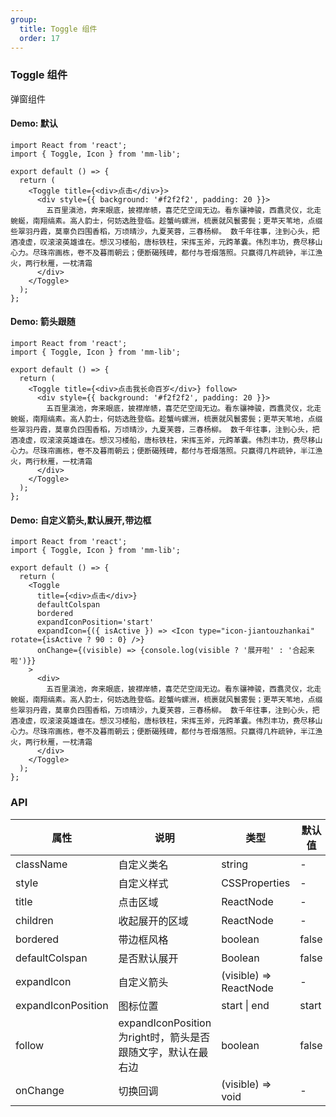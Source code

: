 ```yaml
---
group:
  title: Toggle 组件
  order: 17
---
```


### Toggle 组件

弹窗组件

#### Demo: 默认

```tsx
import React from 'react';
import { Toggle, Icon } from 'mm-lib';

export default () => {
  return (
    <Toggle title={<div>点击</div>}>
      <div style={{ background: '#f2f2f2', padding: 20 }}>
        五百里滇池，奔来眼底，披襟岸帻，喜茫茫空阔无边。看东骧神骏，西翥灵仪，北走蜿蜒，南翔缟素。高人韵士，何妨选胜登临。趁蟹屿螺洲，梳裹就风鬟雾鬓；更苹天苇地，点缀些翠羽丹霞，莫辜负四围香稻，万顷晴沙，九夏芙蓉，三春杨柳。 数千年往事，注到心头，把酒凌虚，叹滚滚英雄谁在。想汉习楼船，唐标铁柱，宋挥玉斧，元跨革囊。伟烈丰功，费尽移山心力。尽珠帘画栋，卷不及暮雨朝云；便断碣残碑，都付与苍烟落照。只赢得几杵疏钟，半江渔火，两行秋雁，一枕清霜
      </div>
    </Toggle>
  );
};
```

#### Demo: 箭头跟随

```tsx
import React from 'react';
import { Toggle, Icon } from 'mm-lib';

export default () => {
  return (
    <Toggle title={<div>点击我长命百岁</div>} follow>
      <div style={{ background: '#f2f2f2', padding: 20 }}>
        五百里滇池，奔来眼底，披襟岸帻，喜茫茫空阔无边。看东骧神骏，西翥灵仪，北走蜿蜒，南翔缟素。高人韵士，何妨选胜登临。趁蟹屿螺洲，梳裹就风鬟雾鬓；更苹天苇地，点缀些翠羽丹霞，莫辜负四围香稻，万顷晴沙，九夏芙蓉，三春杨柳。 数千年往事，注到心头，把酒凌虚，叹滚滚英雄谁在。想汉习楼船，唐标铁柱，宋挥玉斧，元跨革囊。伟烈丰功，费尽移山心力。尽珠帘画栋，卷不及暮雨朝云；便断碣残碑，都付与苍烟落照。只赢得几杵疏钟，半江渔火，两行秋雁，一枕清霜
      </div>
    </Toggle>
  );
};
```

#### Demo: 自定义箭头,默认展开,带边框

```tsx
import React from 'react';
import { Toggle, Icon } from 'mm-lib';

export default () => {
  return (
    <Toggle
      title={<div>点击</div>}
      defaultColspan
      bordered
      expandIconPosition='start'
      expandIcon={({ isActive }) => <Icon type="icon-jiantouzhankai" rotate={isActive ? 90 : 0} />}
      onChange={(visible) => {console.log(visible ? '展开啦' : '合起来啦')}}
    >
      <div>
        五百里滇池，奔来眼底，披襟岸帻，喜茫茫空阔无边。看东骧神骏，西翥灵仪，北走蜿蜒，南翔缟素。高人韵士，何妨选胜登临。趁蟹屿螺洲，梳裹就风鬟雾鬓；更苹天苇地，点缀些翠羽丹霞，莫辜负四围香稻，万顷晴沙，九夏芙蓉，三春杨柳。 数千年往事，注到心头，把酒凌虚，叹滚滚英雄谁在。想汉习楼船，唐标铁柱，宋挥玉斧，元跨革囊。伟烈丰功，费尽移山心力。尽珠帘画栋，卷不及暮雨朝云；便断碣残碑，都付与苍烟落照。只赢得几杵疏钟，半江渔火，两行秋雁，一枕清霜
      </div>
    </Toggle>
  );
};
```

### API

| 属性     | 说明                                                            | 类型      | 默认值 |
| -------- | --------------------------------------------------------------- | --------- | ------ |
| className    | 自定义类名   | string        | -      |
| style        | 自定义样式   | CSSProperties | -      |
| title    | 点击区域 | ReactNode | - |
| children    | 收起展开的区域 | ReactNode | - |
| bordered    | 带边框风格 | boolean | false |
| defaultColspan    | 是否默认展开 | Boolean | false |
| expandIcon    | 自定义箭头 | (visible) => ReactNode | - |
| expandIconPosition    | 图标位置 | start \| end | start |
| follow    | expandIconPosition为right时，箭头是否跟随文字，默认在最右边 | boolean | false |
| onChange    | 切换回调 | (visible) => void | - |

